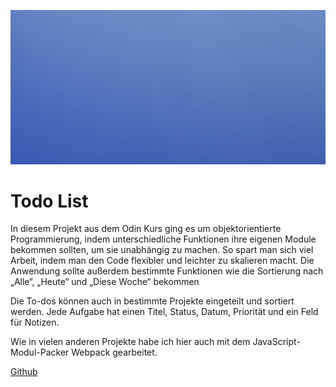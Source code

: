 ![](../img/test.png)

# Todo List
In diesem Projekt aus dem Odin Kurs ging es um objektorientierte Programmierung, indem unterschiedliche Funktionen ihre eigenen Module bekommen sollten, um sie unabhängig zu machen. So spart man sich viel Arbeit, indem man den Code flexibler und leichter zu skalieren macht. Die Anwendung sollte außerdem bestimmte Funktionen wie die Sortierung nach „Alle“, „Heute“ und „Diese Woche“ bekommen

Die To-dos können auch in bestimmte Projekte eingeteilt und sortiert werden. Jede Aufgabe hat einen Titel, Status, Datum, Priorität und ein Feld für Notizen.

Wie in vielen anderen Projekte habe ich hier auch mit dem JavaScript-Modul-Packer Webpack gearbeitet. 

[Github](https://github.com/TomSoerr/odin-todo-list)
